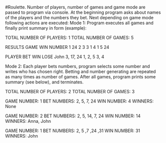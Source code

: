 #Roulette.
Number of players, number of games and game mode are passed to program via console.
At the beginning program asks about names of the players and the numbers they bet.
Next depending on game mode following actions are executed:
Mode 1: Program executes all games and finally print  summary in form (example):

TOTAL NUMBER OF PLAYERS: 1
TOTAL NUMBER OF GAMES: 5

RESULTS
GAME	WIN NUMBER
1		24
2		3
3		1
4		1
5		24

PLAYER	BET		WIN		LOSE
John		3, 17, 24	1, 2, 5		3, 4

Mode 2: Each player bets numbers, program selects some number and writes who has chosen right.
Betting and number generating are repeated as many times as number of games.
After all games, program prints some summary (see below), and terminates.

TOTAL NUMBER OF PLAYERS: 2
TOTAL NUMBER OF GAMES: 3

GAME NUMBER: 1
BET NUMBERS:  2, 5, 7, 24
WIN NUMBER: 4
WINNERS:  None

GAME NUMBER: 2
BET NUMBERS:  2, 5, 14, 7, 24
WIN NUMBER: 14
WINNERS:  Anna, John

GAME NUMBER: 1
BET NUMBERS:  2, 5 ,7 ,24 ,31
WIN NUMBER:  31
WINNERS:  John
